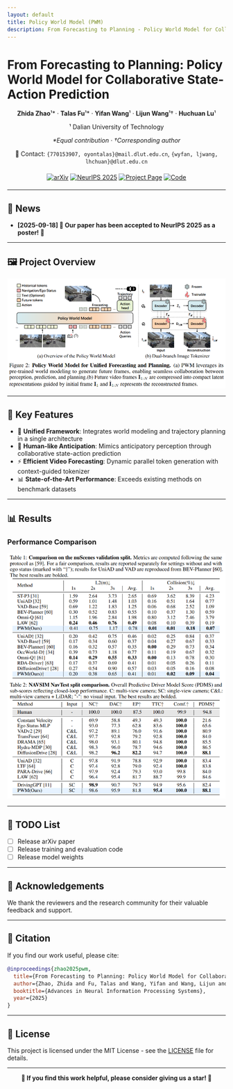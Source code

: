 ```yaml
---
layout: default
title: Policy World Model (PWM)
description: From Forecasting to Planning - Policy World Model for Collaborative State-Action Prediction
---
```


# From Forecasting to Planning: Policy World Model for Collaborative State-Action Prediction

<div align="center">

<strong>Zhida Zhao</strong>¹* · <strong>Talas Fu</strong>¹* · <strong>Yifan Wang</strong>¹ · <strong>Lijun Wang</strong>¹† · <strong>Huchuan Lu</strong>¹

¹ Dalian University of Technology

<em>*Equal contribution · †Corresponding author</em>

📧 Contact: <code>{770153907, oyontalas}@mail.dlut.edu.cn</code>, <code>{wyfan, ljwang, lhchuan}@dlut.edu.cn</code>

</div>

<div align="center" style="margin: 20px 0;">

<a href="https://arxiv.org/abs/placeholder"><img src="https://img.shields.io/badge/arXiv-Coming%20Soon-b31b1b.svg" alt="arXiv"></a> <a href="https://neurips.cc/virtual/2025/poster/115790"><img src="https://img.shields.io/badge/NeurIPS-2025-4b44ce.svg" alt="NeurIPS 2025"></a> <a href="https://6550zhao.github.io/Policy-World-Model"><img src="https://img.shields.io/badge/Project-Page-green.svg" alt="Project Page"></a> <a href="https://github.com/6550Zhao/Policy-World-Model"><img src="https://img.shields.io/badge/Code-Coming%20Soon-green.svg" alt="Code"></a>

</div>

---

## 📰 News

- **[2025-09-18] 🎉 Our paper has been accepted to NeurIPS 2025 as a poster! 🎉**

---

## 🖼️ Project Overview

<!-- Project Main Figure Placeholder -->
<div align="center">
<img src="assets/paper_figure.png" alt="Policy World Model Overview" width="800">
</div>

---

## 🚀 Key Features

- 🔗 **Unified Framework**: Integrates world modeling and trajectory planning in a single architecture
- 🧠 **Human-like Anticipation**: Mimics anticipatory perception through collaborative state-action prediction  
- ⚡ **Efficient Video Forecasting**: Dynamic parallel token generation with context-guided tokenizer
- 📊 **State-of-the-Art Performance**: Exceeds existing methods on benchmark datasets

---

## 📊 Results

### Performance Comparison

<!-- Replace with your results table image -->
<div align="center">
<img src="assets/results_table.png" alt="Performance Comparison Results" width="800">
</div>

---

## 🎯 TODO List

- [ ] Release arXiv paper
- [ ] Release training and evaluation code
- [ ] Release model weights

---

## 🙏 Acknowledgements

We thank the reviewers and the research community for their valuable feedback and support.

---

## 📖 Citation

If you find our work useful, please cite:

```bibtex
@inproceedings{zhao2025pwm,
  title={From Forecasting to Planning: Policy World Model for Collaborative State-Action Prediction},
  author={Zhao, Zhida and Fu, Talas and Wang, Yifan and Wang, Lijun and Lu, Huchuan},
  booktitle={Advances in Neural Information Processing Systems},
  year={2025}
}
```

---

## 📄 License

This project is licensed under the MIT License - see the [LICENSE](LICENSE) file for details.

---

<div align="center">

**🌟 If you find this work helpful, please consider giving us a star! 🌟**

</div>
